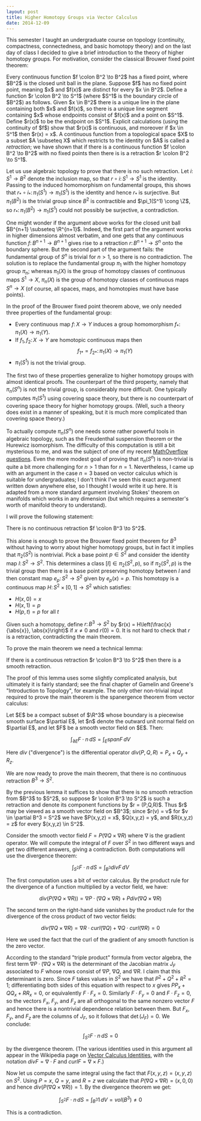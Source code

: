 ```yaml
---
layout: post
title: Higher Homotopy Groups via Vector Calculus
date: 2014-12-09
---
```


This semester I taught an undergraduate course on topology (continuity, compactness, connectedness, and basic homotopy theory) and on the last day of class I decided to give a brief introduction to the theory of higher homotopy groups. For motivation, consider the classical Brouwer fixed point theorem:

<span class="theorem">
Every continuous function $f \colon B^2 \to B^2$ has a fixed point, where $B^2$ is the closed unit ball in the plane.
</span>
<span class="proof">
Suppose $f$ has no fixed point point, meaning $x$ and $f(x)$ are distinct for every $x \in B^2$. Define a function $r \colon B^2 \to S^1$ (where $S^1$ is the boundary circle of $B^2$) as follows. Given $x \in B^2$ there is a unique line in the plane containing both $x$ and $f(x)$, so there is a unique line segment containing $x$ whose endpoints consist of $f(x)$ and a point on $S^1$. Define $r(x)$ to be the endpoint on $S^1$. Explicit calculations (using the continuity of $f$) show that $r(x)$ is continuous, and moreover if $x \in S^1$ then $r(x) = x$. A continuous function from a topological space $X$ to a subset $A \subseteq X$ which restricts to the identity on $A$ is called a <em>retraction</em>; we have shown that if there is a continuous function $f \colon B^2 \to B^2$ with no fixed points then there is is a retraction $r \colon B^2 \to S^1$.

Let us use algebraic topology to prove that there is no such retraction. Let $i \colon S^1 \to B^2$ denote the inclusion map, so that $r \circ i \colon S^1 \to S^1$ is the identity. Passing to the induced homomorphism on fundamental groups, this shows that $r_* \circ i_* \colon \pi_1(S^1) \to \pi_1(S^1)$ is the identity and hence $r_*$ is surjective. But $\pi_1(B^2)$ is the trivial group since $B^2$ is contractible and $\pi_1(S^1) \cong \Z$, so $r_* \colon \pi_1(B^2) \to \pi_1(S^1)$ could not possibly be surjective, a contradiction.
</span>

One might wonder if the argument above works for the closed unit ball $B^{n+1} \subseteq \R^{n+1}$. Indeed, the first part of the argument works in higher dimensions almost verbatim, and one gets that any continuous function $f \colon B^{n+1} \to B^{n+1}$ gives rise to a retraction $r \colon B^{n+1} \to S^n$ onto the boundary sphere. But the second part of the argument fails: the fundamental group of $S^n$ is trivial for $n > 1$, so there is no contradiction. The solution is to replace the fundamental group $\pi_1$ with the higher homotopy group $\pi_n$; whereas $\pi_1(X)$ is the group of homotopy classes of continuous maps $S^1 \to X$, $\pi_n(X)$ is the group of homotopy classes of continuous maps $S^n \to X$ (of course, all spaces, maps, and homotopies must have base points).

In the proof of the Brouwer fixed point theorem above, we only needed three properties of the fundamental group:

* Every continuous map $f \colon X \to Y$ induces a group homomorphism $f_\ast \colon \pi_1(X) \to \pi_1(Y)$.
* If $f_1, f_2 \colon X \to Y$ are homotopic continuous maps then $${f_1}_\ast = {f_2}_\ast \colon \pi_1(X) \to \pi_1(Y)$$
* $\pi_1(S^1)$ is not the trivial group.

The first two of these properties generalize to higher homotopy groups with almost identical proofs. The counterpart of the third property, namely that $\pi_n(S^n)$ is not the trivial group, is considerably more difficult. One typically computes $\pi_1(S^1)$ using covering space theory, but there is no counterpart of covering space theory for higher homotopy groups. (Well, such a theory does exist in a manner of speaking, but it is much more complicated than covering space theory.)

To actually compute $\pi_n(S^n)$ one needs some rather powerful tools in algebraic topology, such as the Freudenthal suspension theorem or the Hurewicz isomorphism. The difficulty of this computation is still a bit mysterious to me, and was the subject of one of my recent <a href="http://mathoverflow.net/questions/184920/why-is-it-so-hard-to-compute-pi-nsn">MathOverflow questions</a>. Even the more modest goal of proving that $\pi_n(S^n)$ is non-trivial is quite a bit more challenging for $n > 1$ than for $n = 1$. Nevertheless, I came up with an argument in the case $n = 3$ based on vector calculus which is suitable for undergraduates; I don't think I've seen this exact argument written down anywhere else, so I thought I would write it up here. It is adapted from a more standard argument involving Stokes' theorem on manifolds which works in any dimension (but which requires a semester's worth of manifold theory to understand).

I will prove the following statement:

<span class="theorem">
There is no continuous retraction $f \colon B^3 \to S^2$.
</span>

This alone is enough to prove the Brouwer fixed point theorem for $B^3$ without having to worry about higher homotopy groups, but in fact it implies that $\pi_2(S^2)$ is nontrivial. Pick a base point $p \in S^2$ and consider the identity map $I \colon S^2 \to S^2$. This determines a class $[I] \in \pi_2(S^2,p)$, so if $\pi_2(S^2,p)$ is the trivial group then there is a base point preserving homotopy between $I$ and then constant map $e_p \colon S^2 \to S^2$ given by $e_p(x) = p$. This homotopy is a continuous map $H \colon S^2 \times [0,1] \to S^2$ which satisfies:

* $H(x,0) = x$
* $H(x,1) = p$
* $H(p,t) = p$ for all $t$

Given such a homotopy, define $r \colon B^3 \to S^2$ by $r(x) = H\left(\frac{x}{\abs{x}}, \abs{x}\right)$ if $x \neq 0$ and $r(0) = 0$. It is not hard to check that $r$ is a retraction, contradicting the main theorem.

To prove the main theorem we need a technical lemma:

<span class="lemma">
If there is a continuous retraction $r \colon B^3 \to S^2$ then there is a smooth retraction.
</span>

The proof of this lemma uses some slightly complicated analysis, but ultimately it is fairly standard; see the final chapter of Gamelin and Greene's "Introduction to Topology", for example. The only other non-trivial input required to prove the main theorem is the spanergence theorem from vector calculus:

<span class="theorem">
Let $E$ be a compact subset of $\R^3$ whose boundary is a piecewise smooth surface $\partial E$, let $n$ denote the outward unit normal field on $\partial E$, and let $F$ be a smooth vector field on $E$. Then:

$$\int_{\partial E} F \cdot n\, dS = \int_E span F\, dV$$
</span>

Here $div$ ("divergence") is the differential operator $div(P,Q,R) = P_x + Q_y + R_z$.

We are now ready to prove the main theorem, that there is no continuous retraction $B^3 \to S^2$.

<span class="proof">
By the previous lemma it suffices to show that there is no smooth retraction from $B^3$ to $S^2$, so suppose $r \colon B^3 \to S^2$ is such a retraction and denote its component functions by $r = (P,Q,R)$. Thus $r$ may be viewed as a smooth vector field on $B^3$; since $r(v) = v$ for $v \in \partial B^3 = S^2$ we have $P(x,y,z) = x$, $Q(x,y,z) = y$, and $R(x,y,z) = z$ for every $(x,y,z) \in S^2$.

Consider the smooth vector field $F = P(\nabla Q \times \nabla R)$ where $\nabla$ is the gradient operator. We will compute the integral of $F$ over $S^2$ in two different ways and get two different answers, giving a contradiction. Both computations will use the divergence theorem:

$$\int_{S^2} F \cdot n\, dS = \int_{B^3} div F\, dV$$

The first computation uses a bit of vector calculus. By the product rule for the divergence of a function multiplied by a vector field, we have:

$$div(P (\nabla Q \times \nabla R)) = \nabla P \cdot (\nabla Q \times \nabla R) + P div(\nabla Q \times \nabla R)$$

The second term on the right-hand side vanishes by the product rule for the divergence of the cross product of two vector fields:

$$div(\nabla Q \times \nabla R) = \nabla R \cdot curl(\nabla Q) + \nabla Q \cdot curl(\nabla R) = 0$$

Here we used the fact that the curl of the gradient of any smooth function is the zero vector.

According to the standard "triple product" formula from vector algebra, the first term $\nabla P \cdot (\nabla Q \times \nabla R)$ is the determinant of the Jacobian matrix $J_F$ associated to $F$ whose rows consist of $\nabla P$, $\nabla Q$, and $\nabla R$. I claim that this determinant is zero. Since $F$ takes values in $S^2$ we have that $P^2 + Q^2 + R^2 = 1$; differentiating both sides of this equation with respect to $x$ gives $P P_x + Q Q_x + R R_x = 0$, or equivalently $F \cdot F_x = 0$. Similarly $F \cdot F_y = 0$ and $F \cdot F_z = 0$, so the vectors $F_x$, $F_y$, and $F_z$ are all orthogonal to the same nonzero vector $F$ and hence there is a nontrivial dependence relation between them. But $F_x$, $F_y$, and $F_z$ are the columns of $J_F$, so it follows that $\det(J_F) = 0$. We conclude:

$$\int_{S^2} F \cdot n\, dS = 0$$

by the divergence theorem. (The various identities used in this argument all appear in the Wikipedia page on <a href="http://en.wikipedia.org/wiki/Vector_calculus_identities">Vector Calculus Identities</a>, with the notation $div F = \nabla \cdot F$ and $curl F = \nabla \times F$.)

Now let us compute the same integral using the fact that $F(x,y,z) = (x,y,z)$ on $S^2$. Using $P = x$, $Q = y$, and $R = z$ we calculate that $P (\nabla Q \times \nabla R) = (x,0,0)$ and hence $div(P (\nabla Q \times \nabla R)) = 1$. By the divergence theorem we get:

$$\int_{S^2} F \cdot n\, dS = \int_{B^3} 1\, dV = vol(B^3) \neq 0$$

This is a contradiction.
</span>
